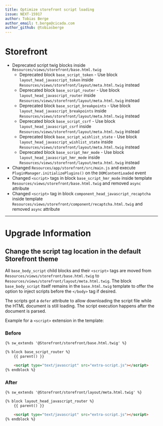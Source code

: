```yaml
---
title: Optimize storefront script loading
issue: NEXT-15917
author: Tobias Berge
author_email: t.berge@cicada.com 
author_github: @tobiasberge
---
```

# Storefront
* Deprecated script twig blocks inside `Resources/views/storefront/base.html.twig`
    * Deprecated block `base_script_token` - Use block `layout_head_javascript_token` inside `Resources/views/storefront/layout/meta.html.twig` instead
    * Deprecated block `base_script_router` - Use block `layout_head_javascript_router` inside `Resources/views/storefront/layout/meta.html.twig` instead
    * Deprecated block `base_script_breakpoints` - Use block `layout_head_javascript_breakpoints` inside `Resources/views/storefront/layout/meta.html.twig` instead
    * Deprecated block `base_script_csrf` - Use block `layout_head_javascript_csrf` inside `Resources/views/storefront/layout/meta.html.twig` instead
    * Deprecated block `base_script_wishlist_state` - Use block `layout_head_javascript_wishlist_state` inside `Resources/views/storefront/layout/meta.html.twig` instead
    * Deprecated block `base_script_hmr_mode` - Use block `layout_head_javascript_hmr_mode` inside `Resources/views/storefront/layout/meta.html.twig` instead
* Changed `Resources/app/storefront/src/main.js` and execute `PluginManager.initializePlugins()` on the `DOMContentLoaded` event
* Changed `<script>` tags in block `base_script_hmr_mode` inside template `Resources/views/storefront/base.html.twig` and removed `async` attribute
* Changed `<script>` tag in block `component_head_javascript_recaptcha` inside template `Resources/views/storefront/component/recaptcha.html.twig` and removed `async` attribute
___
# Upgrade Information

## Change the script tag location in the default Storefront theme

All `base_body_script` child blocks and their `<script>` tags are moved from `Resources/views/storefront/base.html.twig` to `Resources/views/storefront/layout/meta.html.twig`. The block `base_body_script` itself remains in the `base.html.twig` template to offer the option to inject scripts before the `</body>` tag if desired.

The scripts got a `defer` attribute to allow downloading the script file while the HTML document is still loading. The script execution happens after the document is parsed.

Example for a `<script>` extension in the template:

### Before

```html
{% sw_extends '@Storefront/storefront/base.html.twig' %}

{% block base_script_router %}
    {{ parent() }}

    <script type="text/javascript" src="extra-script.js"></script>
{% endblock %}
```

### After

```html
{% sw_extends '@Storefront/storefront/layout/meta.html.twig' %}

{% block layout_head_javascript_router %}
    {{ parent() }}

    <script type="text/javascript" src="extra-script.js"></script>
{% endblock %}
```

